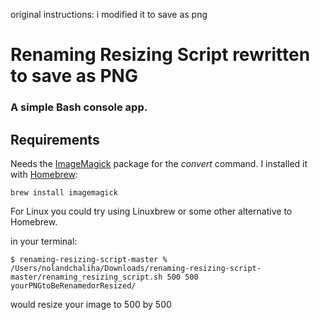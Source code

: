 original instructions: i modified it to save as png

# Renaming Resizing Script rewritten to save as PNG 

### A simple Bash console app.

## Requirements
Needs the [ImageMagick](https://www.imagemagick.org/script/index.php) package for the <i>convert</i> command. I installed it with [Homebrew](https://brew.sh/):

```
brew install imagemagick
```

For Linux you could try using Linuxbrew or some other alternative to Homebrew.

in your terminal:
```
$ renaming-resizing-script-master % /Users/nolandchaliha/Downloads/renaming-resizing-script-master/renaming_resizing_script.sh 500 500 yourPNGtoBeRenamedorResized/
```
would resize your image to 500 by 500 
